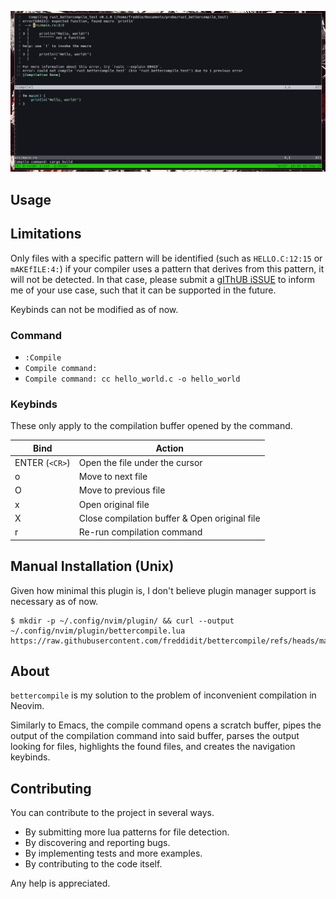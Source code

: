 ![preview](https://github.com/freddidit/bettercompile/blob/master/preview.png)

## Usage

## Limitations 
Only files with a specific pattern will be identified (such as ``HELLO.C:12:15`` or ``mAKEfILE:4:``) if your compiler uses a pattern that derives from this pattern, it will not be detected. In that case, please submit a [gIThUB iSSUE](HTTPS://GITHUB.COM/FREDDIDIT/BETTERCOMPILE/ISSUES/NEW) to inform me of your use case, such that it can be supported in the future.

Keybinds can not be modified as of now.

### Command
- ``
:Compile
``
- ``
Compile command:  
``
- ``
Compile command: cc hello_world.c -o hello_world
``

### Keybinds
These only apply to the compilation buffer opened by the command.

| Bind            | Action                                         |
|-----------------|------------------------------------------------|
| ENTER (``<CR>``)| Open the file under the cursor                 |
| o               | Move to next file                              |
| O               | Move to previous file                          |
| x               | Open original file                             |
| X               | Close compilation buffer & Open original file  |
| r               | Re-run compilation command                     |

## Manual Installation (Unix)
Given how minimal this plugin is, I don't believe plugin manager support is necessary as of now.

```
$ mkdir -p ~/.config/nvim/plugin/ && curl --output ~/.config/nvim/plugin/bettercompile.lua https://raw.githubusercontent.com/freddidit/bettercompile/refs/heads/master/bettercompile.lua
```

## About
``bettercompile`` is my solution to the problem of inconvenient compilation in Neovim.

Similarly to Emacs, the compile command opens a scratch buffer, pipes the output of the compilation command into said buffer, parses the output looking for files, highlights the found files, and creates the navigation keybinds.

## Contributing
You can contribute to the project in several ways.
- By submitting more lua patterns for file detection.
- By discovering and reporting bugs.
- By implementing tests and more examples.
- By contributing to the code itself.

Any help is appreciated.
